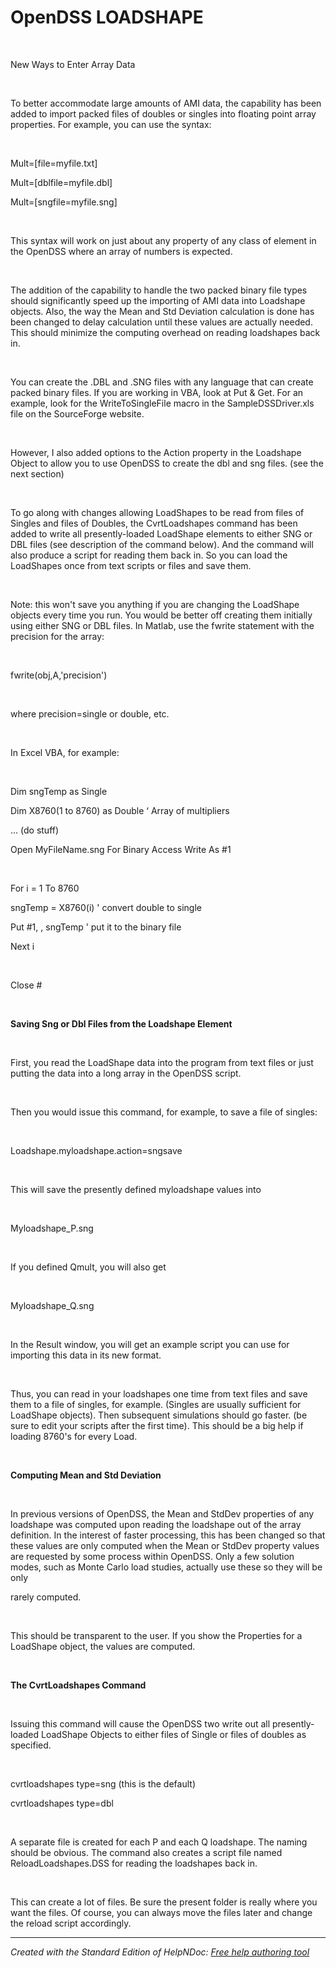 # OpenDSS LOADSHAPE

&nbsp;

New Ways to Enter Array Data

&nbsp;

To better accommodate large amounts of AMI data, the capability has been added to import packed files of doubles or singles into floating point array properties. For example, you can use the syntax:

&nbsp;

Mult=\[file=myfile.txt\]

Mult=\[dblfile=myfile.dbl\]

Mult=\[sngfile=myfile.sng\]

&nbsp;

This syntax will work on just about any property of any class of element in the OpenDSS where an array of numbers is expected.

&nbsp;

The addition of the capability to handle the two packed binary file types should significantly speed up the importing of AMI data into Loadshape objects. Also, the way the Mean and Std Deviation calculation is done has been changed to delay calculation until these values are actually needed. This should minimize the computing overhead on reading loadshapes back in.

&nbsp;

You can create the .DBL and .SNG files with any language that can create packed binary files. If you are working in VBA, look at Put \& Get. For an example, look for the WriteToSingleFile macro in the SampleDSSDriver.xls file on the SourceForge website.

&nbsp;

However, I also added options to the Action property in the Loadshape Object to allow you to use OpenDSS to create the dbl and sng files. (see the next section)

&nbsp;

To go along with changes allowing LoadShapes to be read from files of Singles and files of Doubles, the CvrtLoadshapes command has been added to write all presently-loaded LoadShape elements to either SNG or DBL files (see description of the command below). And the command will also produce a script for reading them back in. So you can load the LoadShapes once from text scripts or files and save them.

&nbsp;

Note: this won't save you anything if you are changing the LoadShape objects every time you run. You would be better off creating them initially using either SNG or DBL files. In Matlab, use the fwrite statement with the precision for the array:

&nbsp;

fwrite(obj,A,'precision')

&nbsp;

where precision=single or double, etc.

&nbsp;

In Excel VBA, for example:

&nbsp;

Dim sngTemp as Single

Dim X8760(1 to 8760) as Double ‘ Array of multipliers

… (do stuff)

Open MyFileName.sng For Binary Access Write As #1

&nbsp;

For i = 1 To 8760

sngTemp = X8760(i) ' convert double to single

Put #1, , sngTemp ' put it to the binary file

Next i

&nbsp;

Close #

&nbsp;

**Saving Sng or Dbl Files from the Loadshape Element**

&nbsp;

First, you read the LoadShape data into the program from text files or just putting the data into a long array in the OpenDSS script.

&nbsp;

Then you would issue this command, for example, to save a file of singles:

&nbsp;

Loadshape.myloadshape.action=sngsave

&nbsp;

This will save the presently defined myloadshape values into

&nbsp;

Myloadshape\_P.sng

&nbsp;

If you defined Qmult, you will also get

&nbsp;

Myloadshape\_Q.sng

&nbsp;

In the Result window, you will get an example script you can use for importing this data in its new format.

&nbsp;

Thus, you can read in your loadshapes one time from text files and save them to a file of singles, for example. (Singles are usually sufficient for LoadShape objects). Then subsequent simulations should go faster. (be sure to edit your scripts after the first time). This should be a big help if loading 8760's for every Load.

&nbsp;

**Computing Mean and Std Deviation**

&nbsp;

In previous versions of OpenDSS, the Mean and StdDev properties of any loadshape was computed upon reading the loadshape out of the array definition. In the interest of faster processing, this has been changed so that these values are only computed when the Mean or StdDev property values are requested by some process within OpenDSS. Only a few solution modes, such as Monte Carlo load studies, actually use these so they will be only

rarely computed.

&nbsp;

This should be transparent to the user. If you show the Properties for a LoadShape object, the values are computed.

&nbsp;

**The CvrtLoadshapes Command**

&nbsp;

Issuing this command will cause the OpenDSS two write out all presently-loaded LoadShape Objects to either files of Single or files of doubles as specified.

&nbsp;

cvrtloadshapes type=sng (this is the default)

cvrtloadshapes type=dbl

&nbsp;

A separate file is created for each P and each Q loadshape. The naming should be obvious. The command also creates a script file named ReloadLoadshapes.DSS for reading the loadshapes back in.

&nbsp;

This can create a lot of files. Be sure the present folder is really where you want the files. Of course, you can always move the files later and change the reload script accordingly.

***
_Created with the Standard Edition of HelpNDoc: [Free help authoring tool](<https://www.helpndoc.com/help-authoring-tool>)_
